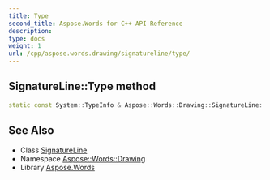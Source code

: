 ```yaml
---
title: Type
second_title: Aspose.Words for C++ API Reference
description: 
type: docs
weight: 1
url: /cpp/aspose.words.drawing/signatureline/type/
---
```

## SignatureLine::Type method




```cpp
static const System::TypeInfo & Aspose::Words::Drawing::SignatureLine::Type()
```

## See Also

* Class [SignatureLine](../)
* Namespace [Aspose::Words::Drawing](../../)
* Library [Aspose.Words](../../../)
